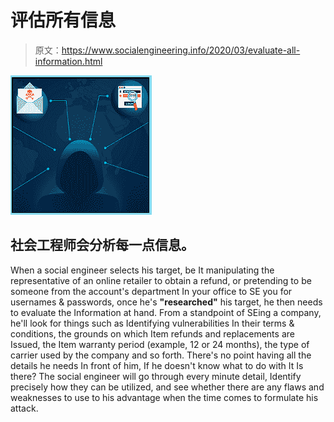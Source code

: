 # 评估所有信息

> 原文：<https://www.socialengineering.info/2020/03/evaluate-all-information.html>

[![](img/644ead7bfbb012be1bc4f4c64c130455.png)](https://1.bp.blogspot.com/-laCea2cvvDo/XniJpFVLD7I/AAAAAAAAjSg/p0VPrdODTlg1Dd19gQ9LydsOrKWqDg6ygCLcBGAsYHQ/s1600/Evaluate%2BAll%2BInformation%2B1.%2Bwww.socialengineers.net.png)

## **社会工程师会分析每一点信息。**

When a social engineer selects his target, be It manipulating the representative of an online retailer to obtain a refund, or pretending to be someone from the account's department In your office to SE you for usernames & passwords, once he's **"researched"** his target, he then needs to evaluate the Information at hand.
  From a standpoint of SEing a company, he'll look for things such as Identifying vulnerabilities In their terms & conditions, the grounds on which Item refunds and replacements are Issued, the Item warranty period (example, 12 or 24 months), the type of carrier used by the company and so forth.
  There's no point having all the details he needs In front of him, If he doesn't know what to do with It Is there? The social engineer will go through every minute detail, Identify precisely how they can be utilized, and see whether there are any flaws and weaknesses to use to his advantage when the time comes to formulate his attack.